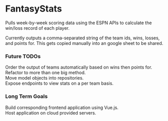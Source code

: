 # FantasyStats

Pulls week-by-week scoring data using the ESPN APIs to calculate the win/loss record of each player. 

Currently outputs a comma-separated string of the team ids, wins, losses, and points for. This gets copied manually into an google sheet to be shared.

### Future TODOs
Order the output of teams automatically based on wins then points for.  
Refactor to more than one big method.  
Move model objects into repositories.  
Expose endpoints to view stats on a per team basis. 

### Long Term Goals
Build corresponding frontend application using Vue.js.  
Host application on cloud provided servers.  


